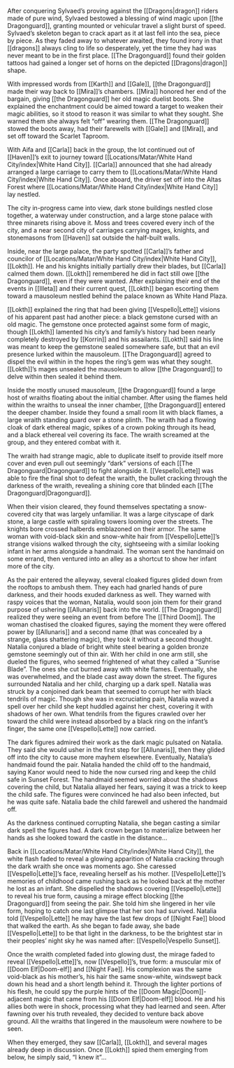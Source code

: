 After conquering Sylvaed’s proving against the [[Dragons|dragon]] riders made of pure wind, Sylvaed bestowed a blessing of wind magic upon [[the Dragonguard]], granting mounted or vehicular travel a slight burst of speed. Sylvaed’s skeleton began to crack apart as it at last fell into the sea, piece by piece. As they faded away to whatever awaited, they found irony in that [[dragons]] always cling to life so desperately, yet the time they had was never meant to be in the first place. [[The Dragonguard]] found their golden tattoos had gained a longer set of horns on the depicted [[Dragons|dragon]] shape. 

With impressed words from [[Karth]] and [[Gale]], [[the Dragonguard]] made their way back to [[Mira]]’s chambers. [[Mira]] honored her end of the bargain, giving [[the Dragonguard]] her old magic duelist boots. She explained the enchantment could be aimed toward a target to weaken their magic abilities, so it stood to reason it was similar to what they sought. She warned them she always felt “off” wearing them. [[The Dragonguard]] stowed the boots away, had their farewells with [[Gale]] and [[Mira]], and set off toward the Scarlet Taproom.

With Aifa and [[Carla]] back in the group, the lot continued out of [[Haven]]’s exit to journey toward [[Locations/Matar/White Hand City/index|White Hand City]]. [[Carla]] announced that she had already arranged a large carriage to carry them to [[Locations/Matar/White Hand City/index|White Hand City]]. Once aboard, the driver set off into the Altas Forest where [[Locations/Matar/White Hand City/index|White Hand City]] lay nestled. 

The city in-progress came into view, dark stone buildings nestled close together, a waterway under construction, and a large stone palace with three minarets rising above it. Moss and trees covered every inch of the city, and a near second city of carriages carrying mages, knights, and stonemasons from [[Haven]] sat outside the half-built walls. 

Inside, near the large palace, the party spotted [[Carla]]’s father and councilor of [[Locations/Matar/White Hand City/index|White Hand City]], [[Lokth]]. He and his knights initially partially drew their blades, but [[Carla]] calmed them down. [[Lokth]] remembered he did in fact still owe [[the Dragonguard]], even if they were wanted. After explaining their end of the events in [[Illeta]] and their current quest, [[Lokth]] began escorting them toward a mausoleum nestled behind the palace known as White Hand Plaza. 

[[Lokth]] explained the ring that had been giving [[Vespello|Lette]] visions of his apparent past had another piece: a black gemstone cursed with an old magic. The gemstone once protected against some form of magic, though [[Lokth]] lamented his city’s and family’s history had been nearly completely destroyed by [[Korrin]] and his assailants. [[Lokth]] said his line was meant to keep the gemstone sealed somewhere safe, but that an evil presence lurked within the mausoleum. [[The Dragonguard]] agreed to dispel the evil within in the hopes the ring’s gem was what they sought. [[Lokth]]’s mages unsealed the mausoleum to allow [[the Dragonguard]] to delve within then sealed it behind them. 

Inside the mostly unused mausoleum, [[the Dragonguard]] found a large host of wraiths floating about the initial chamber. After using the flames held within the wraiths to unseal the inner chamber, [[the Dragonguard]] entered the deeper chamber. Inside they found a small room lit with black flames, a large wraith standing guard over a stone plinth. The wraith had a flowing cloak of dark ethereal magic, spikes of a crown poking through its head, and a black ethereal veil covering its face. The wraith screamed at the group, and they entered combat with it.

The wraith had strange magic, able to duplicate itself to provide itself more cover and even pull out seemingly “dark” versions of each [[The Dragonguard|Dragonguard]] to fight alongside it. [[Vespello|Lette]] was able to fire the final shot to defeat the wraith, the bullet cracking through the darkness of the wraith, revealing a shining core that blinded each [[The Dragonguard|Dragonguard]]. 

When their vision cleared, they found themselves spectating a snow-covered city that was largely unfamiliar. It was a large cityscape of dark stone, a large castle with spiraling towers looming over the streets. The knights bore crossed halberds emblazoned on their armor. The same woman with void-black skin and snow-white hair from [[Vespello|Lette]]’s strange visions walked through the city, sightseeing with a similar looking infant in her arms alongside a handmaid. The woman sent the handmaid on some errand, then ventured into an alley as a shortcut to show her infant more of the city. 

As the pair entered the alleyway, several cloaked figures glided down from the rooftops to ambush them. They each had gnarled hands of pure darkness, and their hoods exuded darkness as well. They warned with raspy voices that the woman, Natalia, would soon join them for their grand purpose of ushering [[Allunaris]] back into the world. [[The Dragonguard]] realized they were seeing an event from before The [[Third Doom]]. The woman chastised the cloaked figures, saying the moment they were offered power by [[Allunaris]] and a second name (that was concealed by a strange, glass shattering magic), they took it without a second thought. Natalia conjured a blade of bright white steel bearing a golden bronze gemstone seemingly out of thin air. With her child in one arm still, she dueled the figures, who seemed frightened of what they called a “Sunrise Blade”. The ones she cut burned away with white flames. Eventually, she was overwhelmed, and the blade cast away down the street. The figures surrounded Natalia and her child, charging up a dark spell. Natalia was struck by a conjoined dark beam that seemed to corrupt her with black tendrils of magic. Though she was in excruciating pain, Natalia waved a spell over her child she kept huddled against her chest, covering it with shadows of her own. What tendrils from the figures crawled over her toward the child were instead absorbed by a black ring on the infant’s finger, the same one [[Vespello|Lette]] now carried. 

The dark figures admired their work as the dark magic pulsated on Natalia. They said she would usher in the first step for [[Allunaris]], then they glided off into the city to cause more mayhem elsewhere. Eventually, Natalia’s handmaid found the pair. Natalia handed the child off to the handmaid, saying Kanor would need to hide the now cursed ring and keep the child safe in Sunset Forest. The handmaid seemed worried about the shadows covering the child, but Natalia allayed her fears, saying it was a trick to keep the child safe. The figures were convinced he had also been infected, but he was quite safe. Natalia bade the child farewell and ushered the handmaid off. 

As the darkness continued corrupting Natalia, she began casting a similar dark spell the figures had. A dark crown began to materialize between her hands as she looked toward the castle in the distance…

Back in [[Locations/Matar/White Hand City/index|White Hand City]], the white flash faded to reveal a glowing apparition of Natalia cracking through the dark wraith she once was moments ago. She caressed [[Vespello|Lette]]’s face, revealing herself as his mother. [[Vespello|Lette]]’s memories of childhood came rushing back as he looked back at the mother he lost as an infant. She dispelled the shadows covering [[Vespello|Lette]] to reveal his true form, causing a mirage effect blocking [[the Dragonguard]] from seeing the pair. She told him she lingered in her vile form, hoping to catch one last glimpse that her son had survived. Natalia told [[Vespello|Lette]] he may have the last few drops of [[Night Fae]] blood that walked the earth. As she began to fade away, she bade [[Vespello|Lette]] to be that light in the darkness, to be the brightest star in their peoples’ night sky he was named after: [[Vespello|Vespello Sunset]]. 

Once the wraith completed faded into glowing dust, the mirage faded to reveal [[Vespello|Lette]]’s, now [[Vespello]]’s, true form: a muscular mix of [[Doom Elf|Doom-elf]] and [[Night Fae]]. His complexion was the same void-black as his mother’s, his hair the same snow-white, windswept back down his head and a short length behind it. Through the lighter portions of his flesh, he could spy the purple hints of the [[Doom Magic|Doom]]-adjacent magic that came from his [[Doom Elf|Doom-elf]] blood. He and his allies both were in shock, processing what they had learned and seen. After fawning over his truth revealed, they decided to venture back above ground. All the wraiths that lingered in the mausoleum were nowhere to be seen. 

When they emerged, they saw [[Carla]], [[Lokth]], and several mages already deep in discussion. Once [[Lokth]] spied them emerging from below, he simply said, “I knew it”…